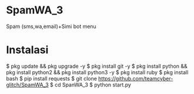 # SpamWA_3
Spam (sms,wa,email)+Simi bot menu

# Instalasi
$ pkg update &&  pkg upgrade -y
$ pkg install git -y
$ pkg install python && pkg install python2 && pkg install python3 -y
$ pkg install ruby
$ pkg install bash
$ pip install requests
$ git clone https://github.com/teamcyber-glitch/SpamWA_3
$ cd SpanWA_3
$ python start.py
